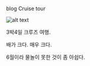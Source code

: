 blog
Cruise tour

![alt text](https://s9.postimg.org/4jh2fnx7z/IMG_1880.jpg "coolangata")

3박4일 크루즈  여행.

배가 크다. 매우 크다.

6월이라 물놀이 못한 것이 좀 아쉽다.
